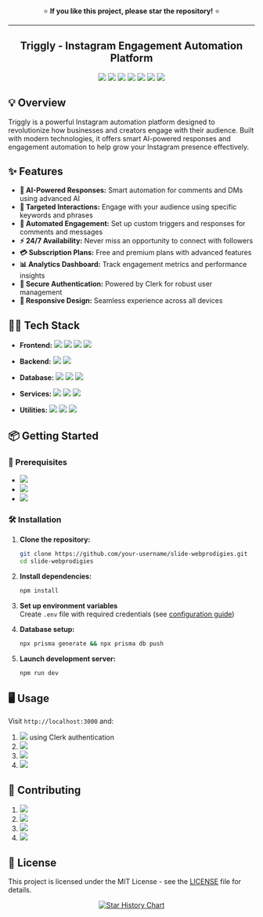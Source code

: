 <div align="center">

⭐ **If you like this project, please star the repository!** ⭐

<hr>

<h2>Triggly - Instagram Engagement Automation Platform</h2>

![](https://img.shields.io/badge/TypeScript-3178C6?style=for-the-badge&logo=typescript&logoColor=white)
![](https://img.shields.io/badge/Next.js-000000?style=for-the-badge&logo=nextdotjs&logoColor=white)
![](https://img.shields.io/badge/NeonDB-12FFF7?style=for-the-badge&logo=neon&logoColor=black)
![](https://img.shields.io/badge/Tailwind_CSS-38B2AC?style=for-the-badge&logo=tailwindcss&logoColor=white)
![](https://img.shields.io/badge/React-61DAFB?style=for-the-badge&logo=react&logoColor=black)
![](https://img.shields.io/badge/Prisma-2D3748?style=for-the-badge&logo=prisma&logoColor=white)
![](https://img.shields.io/badge/Radix_UI-161618?style=for-the-badge&logo=radix-ui&logoColor=white)

</div>

## 💡 Overview

Triggly is a powerful Instagram automation platform designed to revolutionize how businesses and creators engage with their audience. Built with modern technologies, it offers smart AI-powered responses and engagement automation to help grow your Instagram presence effectively.

## ✨ Features

- **🤖 AI-Powered Responses:** Smart automation for comments and DMs using advanced AI
- **🎯 Targeted Interactions:** Engage with your audience using specific keywords and phrases
- **🔄 Automated Engagement:** Set up custom triggers and responses for comments and messages
- **⚡ 24/7 Availability:** Never miss an opportunity to connect with followers
- **💳 Subscription Plans:** Free and premium plans with advanced features
- **📊 Analytics Dashboard:** Track engagement metrics and performance insights
- **🔐 Secure Authentication:** Powered by Clerk for robust user management
- **📱 Responsive Design:** Seamless experience across all devices

## 👩‍💻 Tech Stack

- **Frontend:**
  ![](https://img.shields.io/badge/Next.js-14-000000?style=for-the-badge&logo=nextdotjs&logoColor=white)
  ![](https://img.shields.io/badge/React-18-61DAFB?style=for-the-badge&logo=react&logoColor=black)
  ![](https://img.shields.io/badge/Radix_UI-1.0-161618?style=for-the-badge&logo=radix-ui&logoColor=white)
  ![](https://img.shields.io/badge/Tailwind_CSS-3.3.3-38B2AC?style=for-the-badge&logo=tailwindcss&logoColor=white)

- **Backend:**
  ![](https://img.shields.io/badge/TypeScript-5.0-3178C6?style=for-the-badge&logo=typescript&logoColor=white)
  ![](https://img.shields.io/badge/Node.js-18-339933?style=for-the-badge&logo=nodedotjs&logoColor=white)

- **Database:**
  ![](https://img.shields.io/badge/PostgreSQL-16-4169E1?style=for-the-badge&logo=postgresql&logoColor=white)
  ![](https://img.shields.io/badge/Prisma-5.0-2D3748?style=for-the-badge&logo=prisma&logoColor=white)
  ![](https://img.shields.io/badge/NeonDB-1.0-12FFF7?style=for-the-badge&logo=neon&logoColor=black)

- **Services:**
  ![](https://img.shields.io/badge/Clerk-4.29-4A154B?style=for-the-badge&logo=clerk&logoColor=white)
  ![](https://img.shields.io/badge/Stripe-1.0-008CDD?style=for-the-badge&logo=stripe&logoColor=white)
  ![](https://img.shields.io/badge/OpenAI-1.0-412991?style=for-the-badge&logo=openai&logoColor=white)

- **Utilities:**
  ![](https://img.shields.io/badge/Redux_Toolkit-1.9-764ABC?style=for-the-badge&logo=redux&logoColor=white)
  ![](https://img.shields.io/badge/React_Query-4.0-FF4154?style=for-the-badge&logo=reactquery&logoColor=white)
  ![](https://img.shields.io/badge/Framer_Motion-10.0-0055FF?style=for-the-badge&logo=framer&logoColor=white)

## 📦 Getting Started

### 🚀 Prerequisites

- ![](https://img.shields.io/badge/Node.js-18+-339933?style=flat&logo=nodedotjs&logoColor=white)
- ![](https://img.shields.io/badge/npm-9+-CB3837?style=flat&logo=npm&logoColor=white)
- ![](https://img.shields.io/badge/PostgreSQL-16+-4169E1?style=flat&logo=postgresql&logoColor=white)

### 🛠️ Installation

1. **Clone the repository:**

   ```bash
   git clone https://github.com/your-username/slide-webprodigies.git
   cd slide-webprodigies
   ```

2. **Install dependencies:**

   ```bash
   npm install
   ```

3. **Set up environment variables**  
   Create `.env` file with required credentials (see [configuration guide](#))

4. **Database setup:**

   ```bash
   npx prisma generate && npx prisma db push
   ```

5. **Launch development server:**
   ```bash
   npm run dev
   ```

## 🖥️ Usage

Visit `http://localhost:3000` and:

1. ![](https://img.shields.io/badge/-Create_account-blue?style=flat) using Clerk authentication
2. ![](https://img.shields.io/badge/-Connect_Instagram-DF2A7E?style=flat&logo=instagram)
3. ![](https://img.shields.io/badge/-Configure_automation-4CAF50?style=flat)
4. ![](https://img.shields.io/badge/-Monitor_analytics-FFC107?style=flat)

## 🤝 Contributing

1. ![](https://img.shields.io/badge/-Fork_repo-333?style=flat&logo=git)
2. ![](https://img.shields.io/badge/-Create_branch-FF6F00?style=flat&logo=git)
3. ![](https://img.shields.io/badge/-Commit_changes-4CAF50?style=flat&logo=git)
4. ![](https://img.shields.io/badge/-Open_PR-1976D2?style=flat&logo=github)

## 📄 License

This project is licensed under the MIT License - see the [LICENSE](LICENSE) file for details.

<div align="center">
  
[![Star History Chart](https://api.star-history.com/svg?repos=Virenkun/triggly&type=Date)](https://star-history.com/Virenkun/triggly&Date)

</div>
